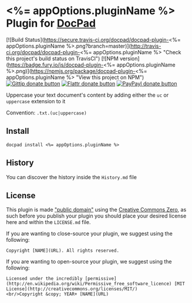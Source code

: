 # <%= appOptions.pluginName %> Plugin for [DocPad](http://docpad.org)

[![Build Status](https://secure.travis-ci.org/docpad/docpad-plugin-<%= appOptions.pluginName %>.png?branch=master)](http://travis-ci.org/docpad/docpad-plugin-<%= appOptions.pluginName %> "Check this project's build status on TravisCI")
[![NPM version](https://badge.fury.io/js/docpad-plugin-<%= appOptions.pluginName %>.png)](https://npmjs.org/package/docpad-plugin-<%= appOptions.pluginName %> "View this project on NPM")
[![Gittip donate button](http://badgr.co/gittip/docpad.png)](https://www.gittip.com/docpad/ "Donate weekly to this project using Gittip")
[![Flattr donate button](https://raw.github.com/balupton/flattr-buttons/master/badge-89x18.gif)](http://flattr.com/thing/344188/balupton-on-Flattr "Donate monthly to this project using Flattr")
[![PayPayl donate button](https://www.paypalobjects.com/en_AU/i/btn/btn_donate_SM.gif)](https://www.paypal.com/cgi-bin/webscr?cmd=_s-xclick&hosted_button_id=QB8GQPZAH84N6 "Donate once-off to this project using Paypal")

Uppercase your text document's content by adding either the `uc` or `uppercase` extension to it

Convention:  `.txt.(uc|uppercase)`



## Install

```
docpad install <%= appOptions.pluginName %>
```



## History
You can discover the history inside the `History.md` file



## License
This plugin is made ["public domain"](http://en.wikipedia.org/wiki/Public_domain) using the [Creative Commons Zero](http://creativecommons.org/publicdomain/zero/1.0/), as such before you publish your plugin you should place your desired license here and within the `LICENSE.md` file.

If you are wanting to close-source your plugin, we suggest using the following:

```
Copyright [NAME](URL). All rights reserved.
```

If you are wanting to open-source your plugin, we suggest using the following:

```
Licensed under the incredibly [permissive](http://en.wikipedia.org/wiki/Permissive_free_software_licence) [MIT License](http://creativecommons.org/licenses/MIT/)
<br/>Copyright &copy; YEAR+ [NAME](URL)
```
